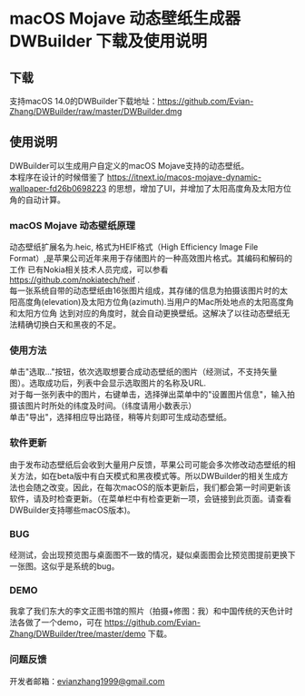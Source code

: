 # macOS Mojave 动态壁纸生成器 DWBuilder 下载及使用说明
## 下载
支持macOS 14.0的DWBuilder下载地址：https://github.com/Evian-Zhang/DWBuilder/raw/master/DWBuilder.dmg

## 使用说明
DWBuilder可以生成用户自定义的macOS Mojave支持的动态壁纸。<br>
本程序在设计的时候借鉴了 https://itnext.io/macos-mojave-dynamic-wallpaper-fd26b0698223 的思想，增加了UI，并增加了太阳高度角及太阳方位角的自动计算。<br>

### macOS Mojave 动态壁纸原理
动态壁纸扩展名为.heic, 格式为HEIF格式（High Efficiency Image File Format）,是苹果公司近年来用于存储图片的一种高效图片格式。其编码和解码的工作
已有Nokia相关技术人员完成，可以参看 https://github.com/nokiatech/heif .<br>
每一张系统自带的动态壁纸由16张图片组成，其存储的信息为拍摄该图片时的太阳高度角(elevation)及太阳方位角(azimuth).当用户的Mac所处地点的太阳高度角和太阳方位角
达到对应的角度时，就会自动更换壁纸。这解决了以往动态壁纸无法精确切换白天和黑夜的不足。

### 使用方法
单击"选取..."按钮，依次选取想要合成动态壁纸的图片（经测试，不支持矢量图）。选取成功后，列表中会显示选取图片的名称及URL.<br>
对于每一张列表中的图片，右键单击，选择弹出菜单中的"设置图片信息"，输入拍摄该图片时所处的纬度及时间。（纬度请用小数表示）<br>
单击"导出"，选择相应导出路径，稍等片刻即可生成动态壁纸。

### 软件更新
由于发布动态壁纸后会收到大量用户反馈，苹果公司可能会多次修改动态壁纸的相关方法，如在beta版中有白天模式和黑夜模式等。所以DWBuilder的相关生成方法也会随之改变。因此，在每次macOS的版本更新后，我们都会第一时间更新该软件，请及时检查更新。（在菜单栏中有检查更新一项，会链接到此页面。请查看DWBuilder支持哪些macOS版本)。

### BUG
经测试，会出现预览图与桌面图不一致的情况，疑似桌面图会比预览图提前更换下一张图。这似乎是系统的bug。

### DEMO

我拿了我们东大的李文正图书馆的照片（拍摄+修图：我）和中国传统的天色计时法各做了一个demo，可在 https://github.com/Evian-Zhang/DWBuilder/tree/master/demo 下载。

### 问题反馈

开发者邮箱：evianzhang1999@gmail.com
